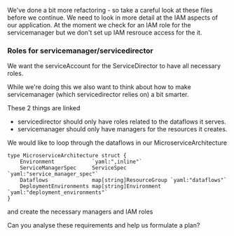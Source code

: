We've done a bit more refactoring - so take a careful look at these files before we continue. 
We need to look in more detail at the IAM aspects of our application. 
At the moment we check for an IAM role for the servicemanager but we don't set up IAM resrouce access for the it. 

### Roles for servicemanager/servicedirector

We want the serviceAccount for the ServiceDirector to have all necessary roles.

While we're doing this we also want to think about how to make servicemanager (which servicedirector relies on)
a bit smarter.

These 2 things are linked 
- servicedirector should only have roles related to the dataflows it serves.
- servicemanager should only have managers for the resources it creates.

We would like to loop through the dataflows in our MicroserviceArchitecture

````
type MicroserviceArchitecture struct {
	Environment            `yaml:",inline"`
	ServiceManagerSpec     ServiceSpec              `yaml:"service_manager_spec"`
	Dataflows              map[string]ResourceGroup `yaml:"dataflows"`
	DeploymentEnvironments map[string]Environment   `yaml:"deployment_environments"`
}
````

and create the necessary managers and IAM roles 

Can you analyse these requirements and help us formulate a plan?
